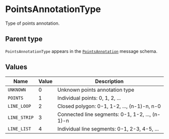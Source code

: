 # PointsAnnotationType

Type of points annotation.

## Parent type

`PointsAnnotationType` appears in the [`PointsAnnotation`](./points-annotation.md) message schema.

## Values

| Name         | Value | Description                                     |
| ------------ | ----- | ----------------------------------------------- |
| `UNKNOWN`    | 0     | Unknown points annotation type                  |
| `POINTS`     | 1     | Individual points: 0, 1, 2, ...                 |
| `LINE_LOOP`  | 2     | Closed polygon: 0-1, 1-2, ..., (n-1)-n, n-0     |
| `LINE_STRIP` | 3     | Connected line segments: 0-1, 1-2, ..., (n-1)-n |
| `LINE_LIST`  | 4     | Individual line segments: 0-1, 2-3, 4-5, ...    |
